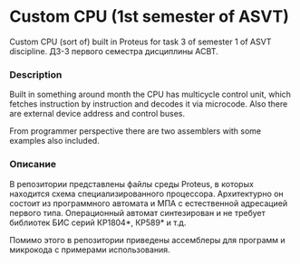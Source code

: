 # Custom CPU (1st semester of ASVT)
Custom CPU (sort of) built in Proteus for task 3 of semester 1 of ASVT discipline.
ДЗ-3 первого семестра дисциплины АСВТ.

### Description
Built in something around month the CPU has multicycle control unit, which fetches instruction by instruction and decodes it via microcode.
Also there are external device address and control buses.

From programmer perspective there are two assemblers with some examples also included.

### Описание
В репозитории представлены файлы среды Proteus, в которых находится схема специализированного процессора. Архитектурно он состоит из программного автомата и МПА с естественной адресацией первого типа.
Операционный автомат синтезирован и не требует библиотек БИС серий КР1804*, КР589* и т.д.

Помимо этого в репозитории приведены ассемблеры для программ и микрокода с примерами использования.
